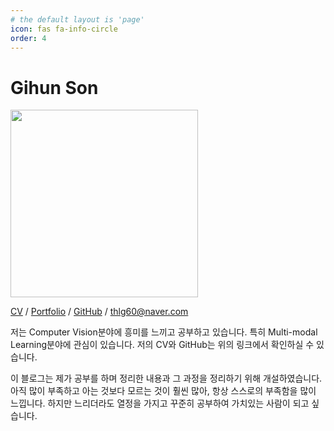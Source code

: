 ```yaml
---
# the default layout is 'page'
icon: fas fa-info-circle
order: 4
---
```

# Gihun Son

<p align="left">
  <img src="https://github.com/gihuni99/gihuni99.github.io/assets/90080065/9515c438-7fdb-42ba-a78c-4d692f75fc8b" width="300">
</p>

[CV](https://drive.google.com/file/d/1nijPB-ITdaNnqCGr6KR83AqOaChuVwwr/view?usp=sharing) / [Portfolio](https://drive.google.com/file/d/1hJbFdAfLJ5gwZF4mChgvY-nmAr3qSP5r/view?usp=sharing) / [GitHub](https://github.com/gihuni99) / <thlg60@naver.com> 

저는 Computer Vision분야에 흥미를 느끼고 공부하고 있습니다. 특히 Multi-modal Learning분야에 관심이 있습니다. 저의 CV와 GitHub는 위의 링크에서 확인하실 수 있습니다.

이 블로그는 제가 공부를 하며 정리한 내용과 그 과정을 정리하기 위해 개설하였습니다. 아직 많이 부족하고 아는 것보다 모르는 것이 훨씬 많아, 항상 스스로의 부족함을 많이 느낍니다. 하지만 느리더라도 열정을 가지고 꾸준히 공부하여 가치있는 사람이 되고 싶습니다.